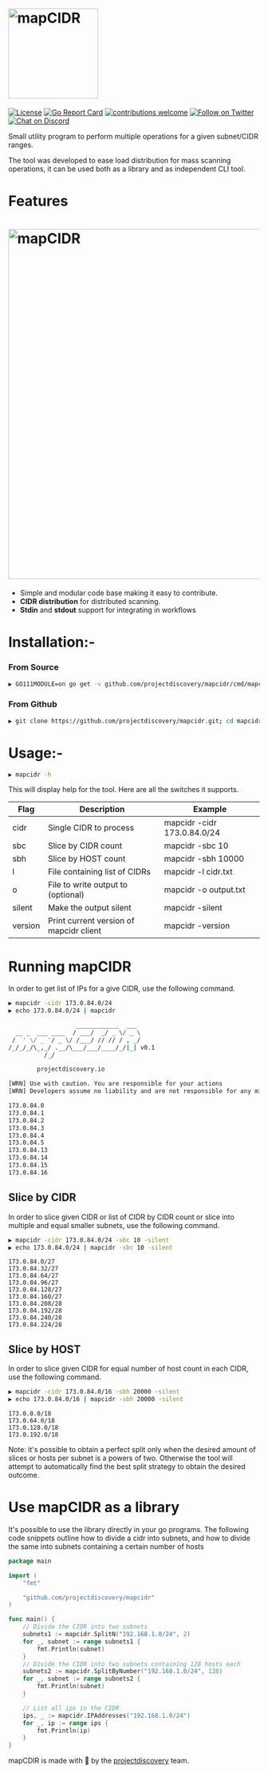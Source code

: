 <h1 align="left">
  <img src="static/mapCIDR-logo.png" alt="mapCIDR" width="180px"></a>
  <br>
</h1>

[![License](https://img.shields.io/badge/license-MIT-_red.svg)](https://opensource.org/licenses/MIT)
[![Go Report Card](https://goreportcard.com/badge/github.com/projectdiscovery/mapcidr)](https://goreportcard.com/report/github.com/projectdiscovery/mapcidr)
[![contributions welcome](https://img.shields.io/badge/contributions-welcome-brightgreen.svg?style=flat)](https://github.com/projectdiscovery/mapcidr/issues)
[![Follow on Twitter](https://img.shields.io/twitter/follow/pdiscoveryio.svg?logo=twitter)](https://twitter.com/pdiscoveryio)
[![Chat on Discord](https://img.shields.io/discord/695645237418131507.svg?logo=discord)](https://discord.gg/KECAGdH)

Small utility program to perform multiple operations for a given subnet/CIDR ranges. 

The tool was developed to ease load distribution for mass scanning operations, it can be used both as a library and as independent CLI tool. 



 # Features

<h1 align="left">
  <img src="static/mapCIDR-run.png" alt="mapCIDR" width="700px"></a>
  <br>
</h1>


 - Simple and modular code base making it easy to contribute.
 - **CIDR distribution** for distributed scanning.  
 - **Stdin** and **stdout** support for integrating in workflows

# Installation:- 

### From Source

```sh
▶ GO111MODULE=on go get -v github.com/projectdiscovery/mapcidr/cmd/mapcidr
```

### From Github

```sh
▶ git clone https://github.com/projectdiscovery/mapcidr.git; cd mapcidr/cmd/mapcidr; go build ; cp mapcidr /usr/local/bin
```

# Usage:- 

```sh
▶ mapcidr -h
```

This will display help for the tool. Here are all the switches it supports.

| Flag    | Description                             | Example                     |
| ------- | --------------------------------------- | --------------------------- |
| cidr    | Single CIDR to process                  | mapcidr -cidr 173.0.84.0/24 |
| sbc     | Slice by CIDR count                     | mapcidr -sbc 10             |
| sbh     | Slice by HOST count                     | mapcidr -sbh 10000          |
| l       | File containing list of CIDRs           | mapcidr -l cidr.txt         |
| o       | File to write output to (optional)      | mapcidr -o output.txt       |
| silent  | Make the output silent                  | mapcidr -silent             |
| version | Print current version of mapcidr client | mapcidr -version            |

# Running mapCIDR

In order to get list of IPs for a give CIDR, use the following command.

```sh
▶ mapcidr -cidr 173.0.84.0/24
▶ echo 173.0.84.0/24 | mapcidr

```

```sh
                   ____________  ___    
  __ _  ___ ____  / ___/  _/ _ \/ _ \
 /  ' \/ _ '/ _ \/ /___/ // // / , _/   
/_/_/_/\_,_/ .__/\___/___/____/_/|_| v0.1
          /_/                                                     	 

		projectdiscovery.io

[WRN] Use with caution. You are responsible for your actions
[WRN] Developers assume no liability and are not responsible for any misuse or damage.

173.0.84.0
173.0.84.1
173.0.84.2
173.0.84.3
173.0.84.4
173.0.84.5
173.0.84.13
173.0.84.14
173.0.84.15
173.0.84.16
```

## Slice by CIDR 

In order to slice given CIDR or list of CIDR by CIDR count or slice into multiple and equal smaller subnets, use the following command.


```sh
▶ mapcidr -cidr 173.0.84.0/24 -sbc 10 -silent
▶ echo 173.0.84.0/24 | mapcidr -sbc 10 -silent
```

```
173.0.84.0/27
173.0.84.32/27
173.0.84.64/27
173.0.84.96/27
173.0.84.128/27
173.0.84.160/27
173.0.84.208/28
173.0.84.192/28
173.0.84.240/28
173.0.84.224/28
```

## Slice by HOST 

In order to slice given CIDR for equal number of host count in each CIDR, use the following command.

```sh
▶ mapcidr -cidr 173.0.84.0/16 -sbh 20000 -silent
▶ echo 173.0.84.0/16 | mapcidr -sbh 20000 -silent
```

```
173.0.0.0/18
173.0.64.0/18
173.0.128.0/18
173.0.192.0/18
```

Note: it's possible to obtain a perfect split only when the desired amount of slices or hosts per subnet is a powers of two. Otherwise the tool will attempt to automatically find the best split strategy to obtain the desired outcome. 

# Use mapCIDR as a library

It's possible to use the library directly in your go programs. The following code snippets outline how to divide a cidr into subnets, and how to divide the same into subnets containing a certain number of hosts

```go
package main

import (
	"fmt"

	"github.com/projectdiscovery/mapcidr"
)

func main() {
	// Divide the CIDR into two subnets
	subnets1 := mapcidr.SplitN("192.168.1.0/24", 2)
	for _, subnet := range subnets1 {
		fmt.Println(subnet)
	}
	// Divide the CIDR into two subnets containing 128 hosts each
	subnets2 := mapcidr.SplitByNumber("192.168.1.0/24", 128)
	for _, subnet := range subnets2 {
		fmt.Println(subnet)
	}

	// List all ips in the CIDR
	ips, _ := mapcidr.IPAddresses("192.168.1.0/24")
	for _, ip := range ips {
		fmt.Println(ip)
	}
}

```


mapCDIR is made with 🖤 by the [projectdiscovery](https://projectdiscovery.io) team.
